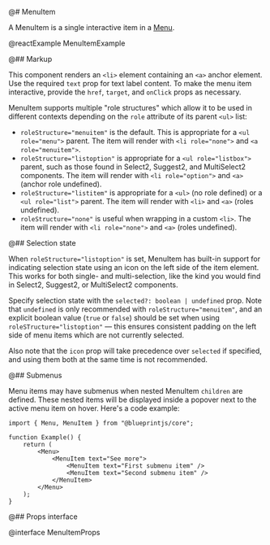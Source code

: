 @# MenuItem

A MenuItem is a single interactive item in a [Menu](#core/components/menu).

@reactExample MenuItemExample

@## Markup

This component renders an `<li>` element containing an `<a>` anchor element.
Use the required `text` prop for text label content.
To make the menu item interactive, provide the `href`, `target`, and `onClick` props as necessary.

MenuItem supports multiple "role structures" which allow it to be used in different contexts
depending on the `role` attribute of its parent `<ul>` list:

-   `roleStructure="menuitem"` is the default. This is appropriate for a `<ul role="menu">` parent. The item will render with `<li role="none">` and `<a role="menuitem">`.
-   `roleStructure="listoption"` is appropriate for a `<ul role="listbox">` parent, such as those found in Select2, Suggest2, and MultiSelect2 components. The item will render with `<li role="option">` and `<a>` (anchor role undefined).
-   `roleStructure="listitem"` is appropriate for a `<ul>` (no role defined) or a `<ul role="list">` parent. The item will render with `<li>` and `<a>` (roles undefined).
-   `roleStructure="none"` is useful when wrapping in a custom `<li>`. The item will render with `<li role="none">` and `<a>` (roles undefined).

@## Selection state

When `roleStructure="listoption"` is set, MenuItem has built-in support for indicating selection state
using an icon on the left side of the item element. This works for both single- and multi-selection, like the
kind you would find in Select2, Suggest2, or MultiSelect2 components.

Specify selection state with the `selected?: boolean | undefined` prop. Note that `undefined` is only recommended
with `roleStructure="menuitem"`, and an explicit boolean value (`true` or `false`) should be set when using
`roleSTructure="listoption"` &mdash; this ensures consistent padding on the left side of menu items which are
not currently selected.

Also note that the `icon` prop will take precedence over `selected` if specified, and using them both at the same
time is not recommended.

@## Submenus

Menu items may have submenus when nested MenuItem `children` are defined. These nested items will
be displayed inside a popover next to the active menu item on hover. Here's a code example:

```tsx
import { Menu, MenuItem } from "@blueprintjs/core";

function Example() {
    return (
        <Menu>
            <MenuItem text="See more">
                <MenuItem text="First submenu item" />
                <MenuItem text="Second submenu item" />
            </MenuItem>
        </Menu>
    );
}
```

@## Props interface

@interface MenuItemProps

